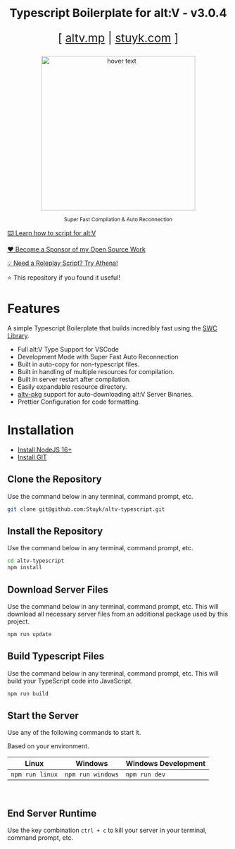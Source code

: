 <p align="center" style="font-size: 26px">
	<b>Typescript Boilerplate for alt:V - v3.0.4</b>
</p>
<p align="center" style="font-size: 26px">
	[ <a href="https://altv.mp">altv.mp</a> | <a href="https://stuyk.com/">stuyk.com</a> ]
</p>

<p align="center">
	<img src="https://thumbs.gfycat.com/FabulousFlawlessLamb-size_restricted.gif" width="350" title="hover text">
</p>

<p align="center">
	<sup>Super Fast Compilation & Auto Reconnection</sup>
</p>

[⌨️ Learn how to script for alt:V](https://altv.stuyk.com/)

[❤️ Become a Sponsor of my Open Source Work](https://github.com/sponsors/Stuyk/)

[💡 Need a Roleplay Script? Try Athena!](https://gtavathena.com/)

⭐ This repository if you found it useful!

# Features

A simple Typescript Boilerplate that builds incredibly fast using the [SWC Library](https://github.com/swc-project/swc).

-   Full alt:V Type Support for VSCode
-   Development Mode with Super Fast Auto Reconnection
-   Built in auto-copy for non-typescript files.
-   Built in handling of multiple resources for compilation.
-   Built in server restart after compilation.
-   Easily expandable resource directory.
-   [altv-pkg](https://github.com/Stuyk/altv-pkg) support for auto-downloading alt:V Server Binaries.
-   Prettier Configuration for code formatting.


# Installation

* [Install NodeJS 16+](https://nodejs.org/en/download/current/)
* [Install GIT](https://git-scm.com/downloads)

## Clone the Repository

Use the command below in any terminal, command prompt, etc.

```sh
git clone git@github.com:Stuyk/altv-typescript.git
```


## Install the Repository

Use the command below in any terminal, command prompt, etc.

```sh
cd altv-typescript
npm install
```


## Download Server Files

Use the command below in any terminal, command prompt, etc. This will download all necessary server files from an additional package used by this project.

```sh
npm run update
```

## Build Typescript Files

Use the command below in any terminal, command prompt, etc. This will build your TypeScript code into JavaScript.

```sh
npm run build
```


## Start the Server

Use any of the following commands to start it.

Based on your environment.

| Linux           		 | Windows           	  | Windows Development    |
| ---------------------- | ---------------------- | ---------------------- |
| `npm run linux` 		 | `npm run windows` 	  | `npm run dev`          |

<br />

## End Server Runtime

Use the key combination `ctrl + c` to kill your server in your terminal, command prompt, etc.
